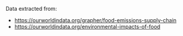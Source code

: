 Data extracted from: 
 - https://ourworldindata.org/grapher/food-emissions-supply-chain
 - https://ourworldindata.org/environmental-impacts-of-food